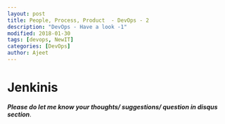 ```yaml
---
layout: post
title: People, Process, Product  - DevOps - 2
description: "DevOps - Have a look -1"
modified: 2018-01-30
tags: [devops, NewIT]
categories: [DevOps]
author: Ajeet
---
```


# Jenkinis


***Please do let me know your thoughts/ suggestions/ question in disqus section***.

